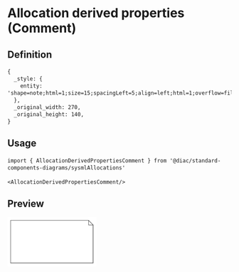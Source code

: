 # Allocation derived properties (Comment)

## Definition

```
{
  _style: { 
    entity: 'shape=note;html=1;size=15;spacingLeft=5;align=left;html=1;overflow=fill;whiteSpace=wrap;align=center;',
  },
  _original_width: 270,
  _original_height: 140,
}
```

## Usage

```
import { AllocationDerivedPropertiesComment } from '@diac/standard-components-diagrams/sysmlAllocations'

<AllocationDerivedPropertiesComment/>
```

## Preview

<img src="./allocation-derived-properties-comment.png" width="200"/>
